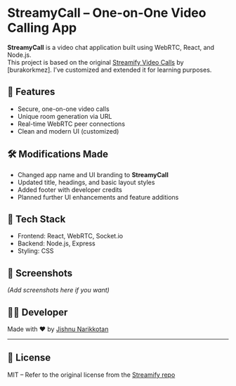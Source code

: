 
# StreamyCall – One-on-One Video Calling App

**StreamyCall** is a video chat application built using WebRTC, React, and Node.js.  
This project is based on the original [Streamify Video Calls](https://github.com/burakorkmez/streamify-video-calls) by [burakorkmez]. I’ve customized and extended it for learning purposes.

## 🔧 Features
- Secure, one-on-one video calls
- Unique room generation via URL
- Real-time WebRTC peer connections
- Clean and modern UI (customized)

## 🛠 Modifications Made
- Changed app name and UI branding to **StreamyCall**
- Updated title, headings, and basic layout styles
- Added footer with developer credits
- Planned further UI enhancements and feature additions

## 🚀 Tech Stack
- Frontend: React, WebRTC, Socket.io
- Backend: Node.js, Express
- Styling: CSS

## 📸 Screenshots
*(Add screenshots here if you want)*

## 🙋‍♂️ Developer
Made with ❤️ by [Jishnu Narikkotan](https://github.com/jishnunarikkotan)

---

## 📝 License
MIT – Refer to the original license from the [Streamify repo](https://github.com/burakorkmez/streamify-video-calls)


